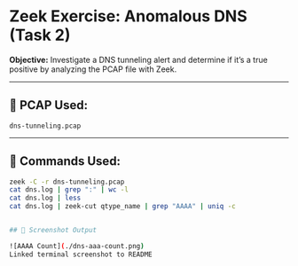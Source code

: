 # Zeek Exercise: Anomalous DNS (Task 2)

**Objective:** Investigate a DNS tunneling alert and determine if it’s a true positive by analyzing the PCAP file with Zeek.

---

## 📂 PCAP Used:
`dns-tunneling.pcap`

---

## 🔧 Commands Used:
```bash
zeek -C -r dns-tunneling.pcap
cat dns.log | grep ":" | wc -l
cat dns.log | less
cat dns.log | zeek-cut qtype_name | grep "AAAA" | uniq -c


## 📸 Screenshot Output

![AAAA Count](./dns-aaa-count.png)
Linked terminal screenshot to README





